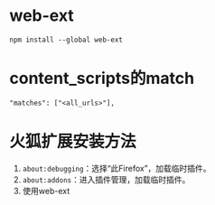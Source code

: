 # web-ext
`npm install --global web-ext`

# content_scripts的match
`"matches": ["<all_urls>"],`

# 火狐扩展安装方法
1. `about:debugging`：选择“此Firefox”，加载临时插件。
2. `about:addons`：进入插件管理，加载临时插件。
3. 使用web-ext
